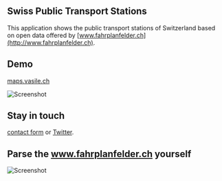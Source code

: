## Swiss Public Transport Stations
This application shows the public transport stations of Switzerland based on open data offered by [www.fahrplanfelder.ch](http://www.fahrplanfelder.ch). 

## Demo
[maps.vasile.ch](http://maps.vasile.ch/swiss-transit-stops/)

![Screenshot](https://api.monosnap.com/image/download?id=5iUHNnrlm14IoNSEmdb1NUZ4x88I1V)

## Stay in touch

[contact form](https://docs.google.com/forms/d/1ZWCqfF8OvRBlMPHMc5FbL6T3zYhQ-p18B8IIwMt1sRs/) or [Twitter](twitter.com/vasile23).

## Parse the www.fahrplanfelder.ch yourself

![Screenshot](https://api.monosnap.com/image/download?id=zVRqm098nERY8XTQ9qHYxnL7JGovAr)